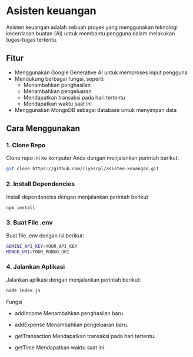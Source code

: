 # Asisten keuangan

Asisten keuangan adalah sebuah proyek yang menggunakan teknologi kecerdasan buatan (AI) untuk membantu pengguna dalam melakukan tugas-tugas tertentu.

## Fitur

* Menggunakan Google Generative AI untuk memproses input pengguna
* Mendukung berbagai fungsi, seperti:
  + Menambahkan penghasilan
  + Menambahkan pengeluaran
  + Mendapatkan transaksi pada hari tertentu
  + Mendapatkan waktu saat ini
* Menggunakan MongoDB sebagai database untuk menyimpan data

## Cara Menggunakan

### 1. Clone Repo

Clone repo ini ke komputer Anda dengan menjalankan perintah berikut:
```bash
git clone https://github.com/ilyasrpl/asisten-keuangan.git
```

### 2. Install Dependencies
Install dependencies dengan menjalankan perintah berikut
```bash
npm install
```

### 3. Buat File .env
Buat file .env dengan isi berikut:
```bash
GEMINI_API_KEY=YOUR_API_KEY
MONGO_URI=YOUR_MONGO_URI
```

### 4. Jalankan Aplikasi
Jalankan aplikasi dengan menjalankan perintah berikut:
```bash
node index.js
```


Fungsi

* addIncome
Menambahkan penghasilan baru.

* addExpense
Menambahkan pengeluaran baru.

* getTransaction
Mendapatkan transaksi pada hari tertentu.

* getTime
Mendapatkan waktu saat ini.